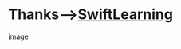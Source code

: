 # Thanks-->[SwiftLearning](https://www.gitbook.com/book/numbbbbb/-the-swift-programming-language-/details)

[image](https://sm3lir.cloudimage.io/s/width/226/https://www.gitbook.com/cover/book/numbbbbb/-the-swift-programming-language-.jpg?build=1434323282363&v=6.18.5)
